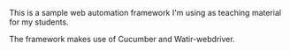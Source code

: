 This is a sample web automation framework I'm using as teaching material for my students.

The framework makes use of Cucumber and Watir-webdriver.  

